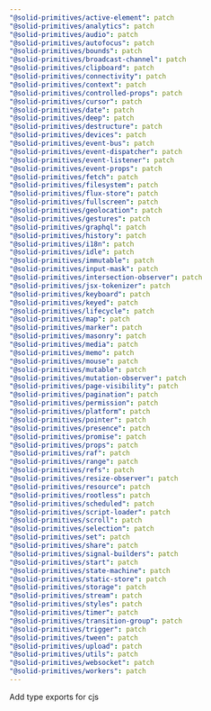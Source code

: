 ```yaml
---
"@solid-primitives/active-element": patch
"@solid-primitives/analytics": patch
"@solid-primitives/audio": patch
"@solid-primitives/autofocus": patch
"@solid-primitives/bounds": patch
"@solid-primitives/broadcast-channel": patch
"@solid-primitives/clipboard": patch
"@solid-primitives/connectivity": patch
"@solid-primitives/context": patch
"@solid-primitives/controlled-props": patch
"@solid-primitives/cursor": patch
"@solid-primitives/date": patch
"@solid-primitives/deep": patch
"@solid-primitives/destructure": patch
"@solid-primitives/devices": patch
"@solid-primitives/event-bus": patch
"@solid-primitives/event-dispatcher": patch
"@solid-primitives/event-listener": patch
"@solid-primitives/event-props": patch
"@solid-primitives/fetch": patch
"@solid-primitives/filesystem": patch
"@solid-primitives/flux-store": patch
"@solid-primitives/fullscreen": patch
"@solid-primitives/geolocation": patch
"@solid-primitives/gestures": patch
"@solid-primitives/graphql": patch
"@solid-primitives/history": patch
"@solid-primitives/i18n": patch
"@solid-primitives/idle": patch
"@solid-primitives/immutable": patch
"@solid-primitives/input-mask": patch
"@solid-primitives/intersection-observer": patch
"@solid-primitives/jsx-tokenizer": patch
"@solid-primitives/keyboard": patch
"@solid-primitives/keyed": patch
"@solid-primitives/lifecycle": patch
"@solid-primitives/map": patch
"@solid-primitives/marker": patch
"@solid-primitives/masonry": patch
"@solid-primitives/media": patch
"@solid-primitives/memo": patch
"@solid-primitives/mouse": patch
"@solid-primitives/mutable": patch
"@solid-primitives/mutation-observer": patch
"@solid-primitives/page-visibility": patch
"@solid-primitives/pagination": patch
"@solid-primitives/permission": patch
"@solid-primitives/platform": patch
"@solid-primitives/pointer": patch
"@solid-primitives/presence": patch
"@solid-primitives/promise": patch
"@solid-primitives/props": patch
"@solid-primitives/raf": patch
"@solid-primitives/range": patch
"@solid-primitives/refs": patch
"@solid-primitives/resize-observer": patch
"@solid-primitives/resource": patch
"@solid-primitives/rootless": patch
"@solid-primitives/scheduled": patch
"@solid-primitives/script-loader": patch
"@solid-primitives/scroll": patch
"@solid-primitives/selection": patch
"@solid-primitives/set": patch
"@solid-primitives/share": patch
"@solid-primitives/signal-builders": patch
"@solid-primitives/start": patch
"@solid-primitives/state-machine": patch
"@solid-primitives/static-store": patch
"@solid-primitives/storage": patch
"@solid-primitives/stream": patch
"@solid-primitives/styles": patch
"@solid-primitives/timer": patch
"@solid-primitives/transition-group": patch
"@solid-primitives/trigger": patch
"@solid-primitives/tween": patch
"@solid-primitives/upload": patch
"@solid-primitives/utils": patch
"@solid-primitives/websocket": patch
"@solid-primitives/workers": patch
---
```


Add type exports for cjs
